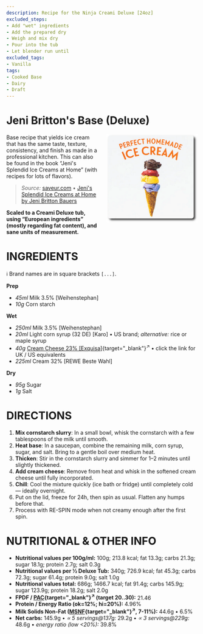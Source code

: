 ```yaml
---
description: Recipe for the Ninja Creami Deluxe [24oz]
excluded_steps:
- Add "wet" ingredients
- Add the prepared dry
- Weigh and mix dry
- Pour into the tub
- Let blender run until
excluded_tags:
- Vanilla
tags:
- Cooked Base
- Dairy
- Draft
---
```

# Jeni Britton's Base (Deluxe)
<img style="float: right; margin-left: 1.5em;" width=240 alt="Logo" src="logo-Jenis-Base.png" />

Base recipe that yields ice cream that has the same taste, texture, consistency, and finish
as made in a professional kitchen.
This can also be found in the book “Jeni's Splendid Ice Creams at Home” (with recipes for lots of flavors).

> *Source:* [saveur.com](https://www.saveur.com/article/Recipes/Jenis-Ice-Cream-Base/)
> • [Jeni's Splendid Ice Creams at Home by Jeni Britton Bauers](https://www.goodreads.com/book/show/10178769-jeni-s-splendid-ice-creams-at-home)

**Scaled to a Creami Deluxe tub, using “European ingredients” (mostly regarding fat content), and sane units of measurement.**

# INGREDIENTS

ℹ️ Brand names are in square brackets `[...]`.

**Prep**

  - _45ml_ Milk 3.5% [Weihenstephan]
  - _10g_ Corn starch

**Wet**

  - _250ml_ Milk 3.5% [Weihenstephan]
  - _20ml_ Light corn syrup (32 DE) [Karo] • US brand; *alternative:* rice or maple syrup
  - _40g_ [Cream Cheese 23% \[Exquisa\]](/ice-creamery/info/ingredients/#cream-cheese){target="_blank"}<sup>↗</sup> • click the link for UK / US equivalents
  - _225ml_ Cream 32% [REWE Beste Wahl]

**Dry**

  - _95g_ Sugar
  - _1g_ Salt

# DIRECTIONS

 1. **Mix cornstarch slurry**: In a small bowl, whisk the cornstarch with a few tablespoons of the milk until smooth.
 1. **Heat base**: In a saucepan, combine the remaining milk, corn syrup, sugar, and salt. Bring to a gentle boil over medium heat.
 1. **Thicken**: Stir in the cornstarch slurry and simmer for 1–2 minutes until slightly thickened.
 1. **Add cream cheese**: Remove from heat and whisk in the softened cream cheese until fully incorporated.
 1. **Chill**: Cool the mixture quickly (ice bath or fridge) until completely cold — ideally overnight.
 1. Put on the lid, freeze for 24h, then spin as usual. Flatten any humps before that.
 1. Process with RE-SPIN mode when not creamy enough after the first spin.

# NUTRITIONAL & OTHER INFO

- **Nutritional values per 100g/ml:** 100g; 213.8 kcal; fat 13.3g; carbs 21.3g; sugar 18.1g; protein 2.7g; salt 0.3g
- **Nutritional values per ½ Deluxe Tub:** 340g; 726.9 kcal; fat 45.3g; carbs 72.3g; sugar 61.4g; protein 9.0g; salt 1.0g
- **Nutritional values total:** 686g; 1466.7 kcal; fat 91.4g; carbs 145.9g; sugar 123.9g; protein 18.2g; salt 2.0g
- **FPDF / [PAC](/ice-creamery/info/glossary/#potere-anti-congelante-pac){target="_blank"}<sup>↗</sup> (target 20..30):** 21.46
- **Protein / Energy Ratio (ok=12%; hi=20%):** 4.96%
- **Milk Solids Non-Fat ([MSNF](/ice-creamery/info/glossary/#milk-solids-not-fat-msnf){target="_blank"}<sup>↗</sup>, 7-11%):** 44.6g • 6.5%
- **Net carbs:** 145.9g • *∝ 5 servings@137g:* 29.2g • *∝ 3 servings@229g:* 48.6g • *energy ratio (low <20%):* 39.8%
